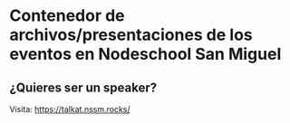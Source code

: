 # Contenedor de archivos/presentaciones de los eventos en Nodeschool San Miguel

## ¿Quieres ser un speaker? 
Visita: https://talkat.nssm.rocks/